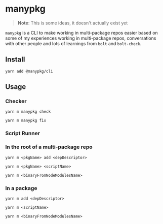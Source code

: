 # manypkg

> **Note**: This is some ideas, it doesn't actually exist yet

`manypkg` is a CLI to make working in multi-package repos easier based on some of my experiences working in multi-package repos, conversations with other people and lots of learnings from `bolt` and `bolt-check`.

## Install

```
yarn add @manypkg/cli
```

## Usage

### Checker

```
yarn m manypkg check
```

```
yarn m manypkg fix
```

### Script Runner

### In the root of a multi-package repo

```
yarn m <pkgName> add <depDescriptor>
```

```
yarn m <pkgName> <scriptName>
```

```
yarn m <binaryFromNodeModulesName>
```

### In a package

```
yarn m add <depDescriptor>
```

```
yarn m <scriptName>
```

```
yarn m <binaryFromNodeModulesName>
```
